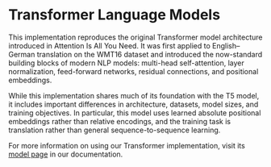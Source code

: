 # Transformer Language Models

This implementation reproduces the original Transformer model architecture introduced in Attention Is All You Need. It was first applied to English–German translation on the WMT16 dataset and introduced the now-standard building blocks of modern NLP models: multi-head self-attention, layer normalization, feed-forward networks, residual connections, and positional embeddings.

While this implementation shares much of its foundation with the T5 model, it includes important differences in architecture, datasets, model sizes, and training objectives. In particular, this model uses learned absolute positional embeddings rather than relative encodings, and the training task is translation rather than general sequence-to-sequence learning.

For more information on using our Transformer implementation, visit its [model page](https://training-docs.cerebras.ai/rel-2.5.0/model-zoo/models/nlp/transformer) in our documentation.
